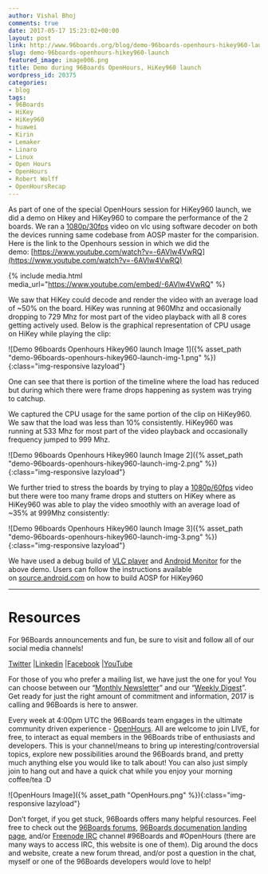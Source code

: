 ```yaml
---
author: Vishal Bhoj
comments: true
date: 2017-05-17 15:23:02+00:00
layout: post
link: http://www.96boards.org/blog/demo-96boards-openhours-hikey960-launch/
slug: demo-96boards-openhours-hikey960-launch
featured_image: image006.png
title: Demo during 96Boards OpenHours, HiKey960 launch
wordpress_id: 20375
categories:
- blog
tags:
- 96Boards
- HiKey
- HiKey960
- huawei
- Kirin
- Lemaker
- Linaro
- Linux
- Open Hours
- OpenHours
- Robert Wolff
- OpenHoursRecap
---
```


As part of one of the special OpenHours session for HiKey960 launch, we did a demo on Hikey and HiKey960 to compare the performance of the 2 boards. We ran a [1080p/30fps](http://distribution.bbb3d.renderfarming.net/video/mp4/bbb_sunflower_1080p_30fps_normal.mp4) video on vlc using software decoder on both the devices running same codebase from AOSP master for the comparision. Here is the link to the Openhours session in which we did the demo: [https://www.youtube.com/watch?v=-6AVlw4VwRQ](https://www.youtube.com/watch?v=-6AVlw4VwRQ)

{% include media.html media_url="https://www.youtube.com/embed/-6AVlw4VwRQ" %}

We saw that HiKey could decode and render the video with an average load of ~50% on the board. HiKey was running at 960Mhz and occasionally dropping to 729 Mhz for most part of the video playback with all 8 cores getting actively used. Below is the graphical representation of CPU usage on HiKey while playing the clip:

![Demo 96boards Openhours Hikey960 launch Image 1]({% asset_path "demo-96boards-openhours-hikey960-launch-img-1.png" %}){:class="img-responsive lazyload"}

One can see that there is portion of the timeline where the load has reduced but during which there were frame drops happening as system was trying to catchup.

We captured the CPU usage for the same portion of the clip on HiKey960. We saw that the load was less than 10% consistently. HiKey960 was running at 533 Mhz for most part of the video playback and occasionally frequency jumped to 999 Mhz.

![Demo 96boards Openhours Hikey960 launch Image 2]({% asset_path "demo-96boards-openhours-hikey960-launch-img-2.png" %}){:class="img-responsive lazyload"}

We further tried to stress the boards by trying to play a [1080p/60fps](http://distribution.bbb3d.renderfarming.net/video/mp4/bbb_sunflower_1080p_60fps_normal.mp4) video but there were too many frame drops and stutters on HiKey where as HiKey960 was able to play the video smoothly with an average load of ~35% at 999Mhz consistently:

![Demo 96boards Openhours Hikey960 launch Image 3]({% asset_path "demo-96boards-openhours-hikey960-launch-img-3.png" %}){:class="img-responsive lazyload"}

We have used a debug build of [VLC player](https://wiki.videolan.org/AndroidCompile/) and [Android Monitor](https://developer.android.com/studio/profile/android-monitor.html) for the above demo. Users can follow the instructions available on [source.android.com](https://source.android.com/source/devices) on how to build AOSP for HiKey960






* * *











# Resources


For 96Boards announcements and fun, be sure to visit and follow all of our social media channels!

[Twitter](https://twitter.com/96Boards) &#124;[Linkedin](https://www.linkedin.com/company/6637095?trk=tyah&trkInfo=clickedVertical%3Ashowcase%2CclickedEntityId%3A6637095%2Cidx%3A1-1-1%2CtarId%3A1483603913878%2Ctas%3A96boards) &#124;[Facebook](https://www.facebook.com/96Boards/) &#124;[YouTube](https://www.youtube.com/c/96boards)

For those of you who prefer a mailing list, we have just the one for you! You can choose between our “[Monthly Newsletter](http://www.96boards.org/newsletter/)” and our “[Weekly Digest](http://www.96boards.org/newsletter/digest/)”. Get ready for just the right amount of commitment and information, 2017 is calling and 96Boards is here to answer.

Every week at 4:00pm UTC the 96Boards team engages in the ultimate community driven experience - [OpenHours](http://www.96boards.org/openhours/). All are welcome to join LIVE, for free, to interact as equal members in the 96Boards tribe of enthusiasts and developers. This is your channel/means to bring up interesting/controversial topics, explore new possibilities around the 96Boards brand, and pretty much anything else you would like to talk about! You can also just simply join to hang out and have a quick chat while you enjoy your morning coffee/tea :D

![OpenHours Image]({% asset_path "OpenHours.png" %}){:class="img-responsive lazyload"}


Don’t forget, if you get stuck, 96Boards offers many helpful resources. Feel free to check out the [96Boards forums](http://www.96boards.org/forums/), [96Boards documenation landing page](https://github.com/96boards/documentation/), and/or [Freenode IRC](http://webchat.freenode.net/?channels=%2396boards) channel #96Boards and #OpenHours (there are many ways to access IRC, this website is one of them). Dig around the docs and website, create a new forum thread, and/or post a question in the chat, myself or one of the 96Boards developers would love to help!
